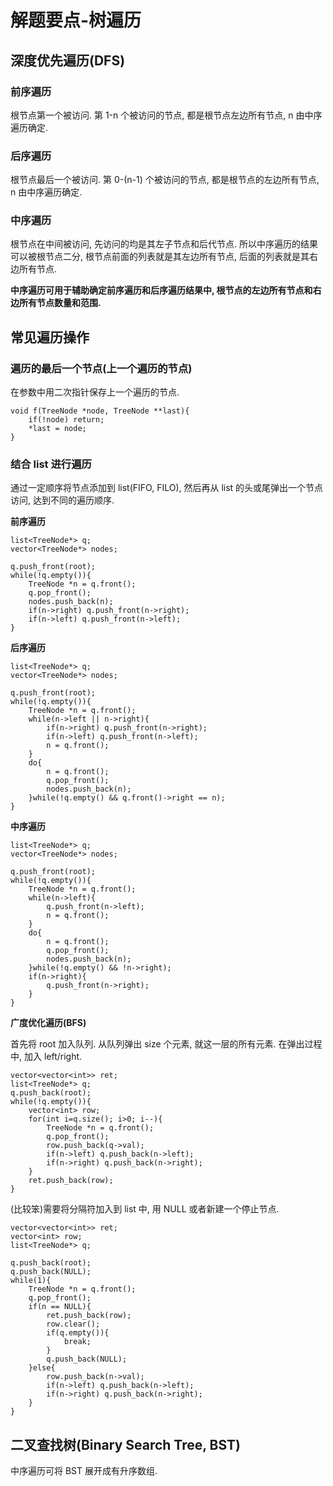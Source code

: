 # 解题要点-树遍历

## 深度优先遍历(DFS)

### 前序遍历

根节点第一个被访问. 第 1-n 个被访问的节点, 都是根节点左边所有节点, n 由中序遍历确定.

### 后序遍历

根节点最后一个被访问. 第 0-(n-1) 个被访问的节点, 都是根节点的左边所有节点, n 由中序遍历确定.

### 中序遍历

根节点在中间被访问, 先访问的均是其左子节点和后代节点. 所以中序遍历的结果可以被根节点二分, 根节点前面的列表就是其左边所有节点, 后面的列表就是其右边所有节点.

**中序遍历可用于辅助确定前序遍历和后序遍历结果中, 根节点的左边所有节点和右边所有节点数量和范围.**

## 常见遍历操作

### 遍历的最后一个节点(上一个遍历的节点)

在参数中用二次指针保存上一个遍历的节点.

	void f(TreeNode *node, TreeNode **last){
		if(!node) return;
		*last = node;
	}

### 结合 list 进行遍历

通过一定顺序将节点添加到 list(FIFO, FILO), 然后再从 list 的头或尾弹出一个节点访问, 达到不同的遍历顺序.

**前序遍历**

    list<TreeNode*> q;
	vector<TreeNode*> nodes;
	
	q.push_front(root);
	while(!q.empty()){
		TreeNode *n = q.front();
		q.pop_front();
		nodes.push_back(n);
		if(n->right) q.push_front(n->right);
		if(n->left) q.push_front(n->left);
	}

**后序遍历**

    list<TreeNode*> q;
	vector<TreeNode*> nodes;
	
	q.push_front(root);
	while(!q.empty()){
		TreeNode *n = q.front();
		while(n->left || n->right){
			if(n->right) q.push_front(n->right);
			if(n->left) q.push_front(n->left);
			n = q.front();
		}
		do{
			n = q.front();
			q.pop_front();
			nodes.push_back(n);
		}while(!q.empty() && q.front()->right == n);	
	}

**中序遍历**

	list<TreeNode*> q;
	vector<TreeNode*> nodes;
	
	q.push_front(root);
	while(!q.empty()){
		TreeNode *n = q.front();
		while(n->left){
			q.push_front(n->left);
			n = q.front();
		}
		do{
			n = q.front();
			q.pop_front();
			nodes.push_back(n);
		}while(!q.empty() && !n->right);
		if(n->right){
			q.push_front(n->right);
		}
	}

**广度优化遍历(BFS)**

首先将 root 加入队列. 从队列弹出 size 个元素, 就这一层的所有元素. 在弹出过程中, 加入 left/right.

    vector<vector<int>> ret;
	list<TreeNode*> q;
	q.push_back(root);
	while(!q.empty()){
		vector<int> row;
		for(int i=q.size(); i>0; i--){
			TreeNode *n = q.front();
			q.pop_front();
			row.push_back(q->val);
			if(n->left) q.push_back(n->left);
			if(n->right) q.push_back(n->right);
		}
		ret.push_back(row);
	}

(比较笨)需要将分隔符加入到 list 中, 用 NULL 或者新建一个停止节点.

	vector<vector<int>> ret;
	vector<int> row;
	list<TreeNode*> q;
	
	q.push_back(root);
	q.push_back(NULL);
	while(1){
		TreeNode *n = q.front();
		q.pop_front();
		if(n == NULL){
			ret.push_back(row);
			row.clear();
			if(q.empty()){
				break;
			}
			q.push_back(NULL);
		}else{
			row.push_back(n->val);
			if(n->left) q.push_back(n->left);
			if(n->right) q.push_back(n->right);
		}
	}

## 二叉查找树(Binary Search Tree, BST)

中序遍历可将 BST 展开成有升序数组.

